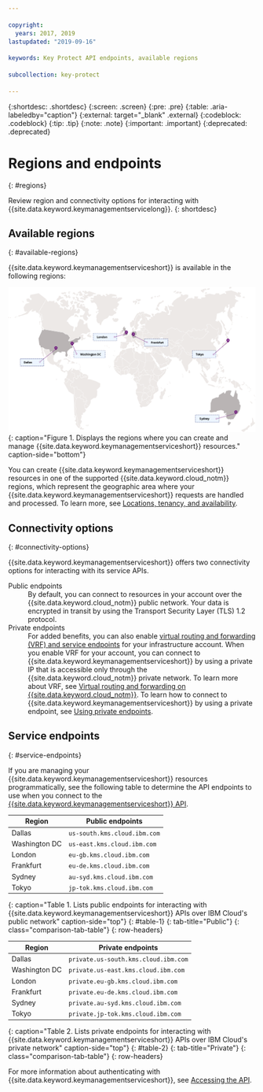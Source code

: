```yaml
---

copyright:
  years: 2017, 2019
lastupdated: "2019-09-16"

keywords: Key Protect API endpoints, available regions

subcollection: key-protect

---
```


{:shortdesc: .shortdesc}
{:screen: .screen}
{:pre: .pre}
{:table: .aria-labeledby="caption"}
{:external: target="_blank" .external}
{:codeblock: .codeblock}
{:tip: .tip}
{:note: .note}
{:important: .important}
{:deprecated: .deprecated}

# Regions and endpoints
{: #regions}

Review region and connectivity options for interacting with {{site.data.keyword.keymanagementservicelong}}.
{: shortdesc}

## Available regions
{: #available-regions}

{{site.data.keyword.keymanagementserviceshort}} is available in the following regions:

![The image shows the regions where the Key Protect service is available.](images/world-map_min.svg){: caption="Figure 1. Displays the regions where you can create and manage {{site.data.keyword.keymanagementserviceshort}} resources." caption-side="bottom"}

You can create {{site.data.keyword.keymanagementserviceshort}} resources in one of the supported {{site.data.keyword.cloud_notm}} regions, which represent the geographic area where your {{site.data.keyword.keymanagementserviceshort}} requests are handled and processed. To learn more, see [Locations, tenancy, and availability](/docs/services/key-protect?topic=key-protect-ha-dr#availability).

## Connectivity options
{: #connectivity-options}

{{site.data.keyword.keymanagementserviceshort}} offers two connectivity options for interacting with its service APIs.

<dl>
    <dt>Public endpoints</dt>
        <dd>By default, you can connect to resources in your account over the {{site.data.keyword.cloud_notm}} public network. Your data is encrypted in transit by using the Transport Security Layer (TLS) 1.2 protocol.
        </dd>
    <dt>Private endpoints</dt>
        <dd>For added benefits, you can also enable <a href="/docs/account?topic=account-vrf-service-endpoint" target="_blank" class="external"> virtual routing and forwarding (VRF) and service endpoints</a> for your infrastructure account. When you enable VRF for your account, you can connect to {{site.data.keyword.keymanagementserviceshort}} by using a private IP that is accessible only through the {{site.data.keyword.cloud_notm}} private network. To learn more about VRF, see <a href="/docs/resources?topic=direct-link-overview-of-virtual-routing-and-forwarding-vrf-on-ibm-cloud" target="_blank" class="external">Virtual routing and forwarding on {{site.data.keyword.cloud_notm}}</a>. To learn how to connect to {{site.data.keyword.keymanagementserviceshort}} by using a private endpoint, see <a href="/docs/services/key-protect?topic=key-protect-private-endpoints">Using private endpoints</a>.
        </dd>
</dl>

## Service endpoints
{: #service-endpoints}

If you are managing your {{site.data.keyword.keymanagementserviceshort}} resources programmatically, see the following table to determine the API endpoints to use when you connect to the [{{site.data.keyword.keymanagementserviceshort}} API](https://{DomainName}/apidocs/key-protect). 

| Region        | Public endpoints             |
| ------------- | ---------------------------- |
| Dallas        | `us-south.kms.cloud.ibm.com` |
| Washington DC | `us-east.kms.cloud.ibm.com`  |
| London        | `eu-gb.kms.cloud.ibm.com`    |
| Frankfurt     | `eu-de.kms.cloud.ibm.com`    |
| Sydney        | `au-syd.kms.cloud.ibm.com`   |
| Tokyo         | `jp-tok.kms.cloud.ibm.com`   |
{: caption="Table 1. Lists public endpoints for interacting with {{site.data.keyword.keymanagementserviceshort}} APIs over IBM Cloud's public network" caption-side="top"}
{: #table-1}
{: tab-title="Public"}
{: class="comparison-tab-table"}
{: row-headers}

| Region        | Private endpoints                    |
| ------------- | ------------------------------------ |
| Dallas        | `private.us-south.kms.cloud.ibm.com` |
| Washington DC | `private.us-east.kms.cloud.ibm.com`  |
| London        | `private.eu-gb.kms.cloud.ibm.com`    |
| Frankfurt     | `private.eu-de.kms.cloud.ibm.com`    |
| Sydney        | `private.au-syd.kms.cloud.ibm.com`   |
| Tokyo         | `private.jp-tok.kms.cloud.ibm.com`   |
{: caption="Table 2. Lists private endpoints for interacting with {{site.data.keyword.keymanagementserviceshort}} APIs over IBM Cloud's private network" caption-side="top"}
{: #table-2}
{: tab-title="Private"}
{: class="comparison-tab-table"}
{: row-headers}

For more information about authenticating with {{site.data.keyword.keymanagementserviceshort}}, see [Accessing the API](/docs/services/key-protect?topic=key-protect-set-up-api).